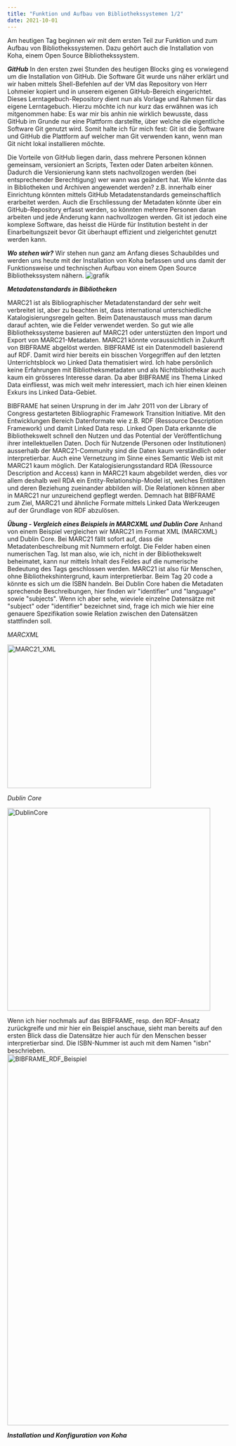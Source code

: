 ```yaml
---
title: "Funktion und Aufbau von Bibliothekssystemen 1/2"
date: 2021-10-01
---
```


Am heutigen Tag beginnen wir mit dem ersten Teil zur Funktion und zum Aufbau von Bibliothekssystemen. Dazu gehört auch die Installation von Koha, einem Open Source Bibliothekssystem.

***GitHub***
In den ersten zwei Stunden des heutigen Blocks ging es vorwiegend um die Installation von GitHub. Die Software Git wurde uns näher erklärt und wir haben mittels Shell-Befehlen auf der VM das Repository von Herr Lohmeier kopiert und in unserem eigenen GitHub-Bereich eingerichtet. Dieses Lerntagebuch-Repository dient nun als Vorlage und Rahmen für das eigene Lerntagebuch. Hierzu möchte ich nur kurz das erwähnen was ich mitgenommen habe: Es war mir bis anhin nie wirklich bewusste, dass GitHub im Grunde nur eine Plattform darstellte, über welche die eigentliche Software Git genutzt wird. Somit halte ich für mich fest: Git ist die Software und GitHub die Plattform auf welcher man Git verwenden kann, wenn man Git nicht lokal installieren möchte.

Die Vorteile von GitHub liegen darin, dass mehrere Personen können gemeinsam, versioniert an Scripts, Texten oder Daten arbeiten können. Dadurch die Versionierung kann stets nachvollzogen werden (bei entsprechender Berechtigung) wer wann was geändert hat. Wie könnte das in Bibliotheken und Archiven angewendet werden? z.B. innerhalb einer Einrichtung könnten mittels GitHub Metadatenstandards gemeinschaftlich erarbeitet werden. Auch die Erschliessung der Metadaten könnte über ein GitHub-Repository erfasst werden, so könnten mehrere Personen daran arbeiten und jede Änderung kann nachvollzogen werden. Git ist jedoch eine komplexe Software, das heisst die Hürde für Institution besteht in der Einarbeitungszeit bevor Git überhaupt effizient und zielgerichtet genutzt werden kann.

***Wo stehen wir?***
Wir stehen nun ganz am Anfang dieses Schaubildes und werden uns heute mit der Installation von Koha befassen und uns damit der Funktionsweise und technischen Aufbau von einem Open Source Bibliothekssystem nähern.
![grafik](https://user-images.githubusercontent.com/74451681/147768174-24b978d3-89ff-46a2-8f68-db2618618759.png)

***Metadatenstandards in Bibliotheken***

MARC21 ist als Bibliographischer Metadatenstandard der sehr weit verbreitet ist, aber zu beachten ist, dass international unterschiedliche Katalogisierungsregeln gelten. Beim Datenaustausch muss man darum darauf achten, wie die Felder verwendet werden. So gut wie alle Bibliothekssysteme basieren auf MARC21 oder unterstüzten  den Import und Export von MARC21-Metadaten.
MARC21 könnte voraussichtlich in Zukunft von BIBFRAME abgelöst werden. BIBFRAME ist ein Datenmodell basierend auf RDF. Damit wird hier bereits ein bisschen Vorgegriffen auf den letzten Unterrichtsblock wo Linked Data thematisiert wird. Ich habe persönlich keine Erfahrungen mit Bibliotheksmetadaten und als Nichtbibliothekar auch kaum ein grösseres Interesse daran. Da aber BIBFRAME ins Thema Linked Data einfliesst, was mich weit mehr interessiert, mach ich hier einen kleinen Exkurs ins Linked Data-Gebiet.

BIBFRAME hat seinen Ursprung in der im Jahr 2011 von der Library of Congress gestarteten Bibliographic Framework Transition Initiative.
Mit den Entwicklungen Bereich Datenformate wie z.B. RDF (Ressource Description Framework) und damit Linked Data resp. Linked Open Data erkannte die Bibliothekswelt schnell den Nutzen und das Potential der Veröffentlichung ihrer intellektuellen Daten. Doch für Nutzende (Personen oder Institutionen) ausserhalb der MARC21-Community sind die Daten kaum verständlich oder interpretierbar. Auch eine Vernetzung im Sinne eines Semantic Web ist mit MARC21 kaum möglich. Der Katalogisierungsstandard RDA (Ressource Description and Access) kann in MARC21 kaum abgebildet werden, dies vor allem deshalb weil RDA ein Entity-Relationship-Model ist, welches Entitäten und deren Beziehung zueinander abbilden will. Die Relationen können aber in MARC21 nur unzureichend gepflegt werden. Demnach hat BIBFRAME zum Ziel, MARC21 und ähnliche Formate mittels Linked Data Werkzeugen auf der Grundlage von RDF abzulösen.

***Übung - Vergleich eines Beispiels in MARCXML und Dublin Core***
Anhand von einem Beispiel vergleichen wir MARC21 im Format XML (MARCXML) und Dublin Core. Bei MARC21 fällt sofort auf, dass die Metadatenbeschreibung mit Nummern erfolgt. Die Felder haben einen numerischen Tag. Ist man also, wie ich, nicht in der Bibliothekswelt beheimatet, kann nur mittels Inhalt des Feldes auf die numerische Bedeutung des Tags geschlossen werden. MARC21 ist also für Menschen, ohne Bibliothekshintergrund, kaum interpretierbar. Beim Tag 20 code a könnte es sich um die ISBN handeln. Bei Dublin Core haben die Metadaten sprechende Beschreibungen, hier finden wir "identifier" und "language" sowie "subjects". Wenn ich aber sehe, wieviele einzelne Datensätze mit "subject" oder "identifier" bezeichnet sind, frage ich mich wie hier eine genauere Spezifikation sowie Relation zwischen den Datensätzen stattfinden soll. 


*MARCXML*

<img width="327" alt="MARC21_XML" src="https://user-images.githubusercontent.com/74451681/151656592-2545a8fc-8120-4f2e-844c-bc5a31e22f06.PNG">


*Dublin Core*

<img width="462" alt="DublinCore" src="https://user-images.githubusercontent.com/74451681/151656589-77fbf681-c68d-4bae-bf8e-b2c2d3beb1e6.PNG">

Wenn ich hier nochmals auf das BIBFRAME, resp. den RDF-Ansatz zurückgreife und mir hier ein Beispiel anschaue, sieht man bereits auf den ersten Blick dass die Datensätze hier auch für den Menschen besser interpretierbar sind. Die ISBN-Nummer ist auch mit dem Namen "isbn" beschrieben.
<img width="845" alt="BIBFRAME_RDF_Beispiel" src="https://user-images.githubusercontent.com/74451681/151656648-ad7aee90-22b0-4443-9a53-1171209916d5.PNG">



***Installation und Konfiguration von Koha***


